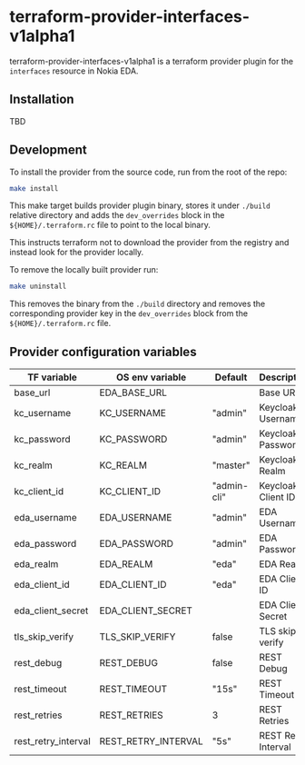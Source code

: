 # terraform-provider-interfaces-v1alpha1

terraform-provider-interfaces-v1alpha1 is a terraform provider plugin for the `interfaces` resource in Nokia EDA.

## Installation

TBD

## Development

To install the provider from the source code, run from the root of the repo:

```bash
make install
```

This make target builds provider plugin binary, stores it under `./build` relative directory and adds the `dev_overrides` block in the `${HOME}/.terraform.rc` file to point to the local binary.

This instructs terraform not to download the provider from the registry and instead look for the provider locally.

To remove the locally built provider run:

```bash
make uninstall
```

This removes the binary from the `./build` directory and removes the corresponding provider key in the `dev_overrides` block from the `${HOME}/.terraform.rc` file.

## Provider configuration variables

| TF variable         | OS env variable     | Default     | Description         |
| ------------------- | ------------------- | ----------- | ------------------- |
| base_url            | EDA_BASE_URL        |             | Base URL            |
| kc_username         | KC_USERNAME         | "admin"     | Keycloak Username   |
| kc_password         | KC_PASSWORD         | "admin"     | Keycloak Password   |
| kc_realm            | KC_REALM            | "master"    | Keycloak Realm      |
| kc_client_id        | KC_CLIENT_ID        | "admin-cli" | Keycloak Client ID  |
| eda_username        | EDA_USERNAME        | "admin"     | EDA Username        |
| eda_password        | EDA_PASSWORD        | "admin"     | EDA Password        |
| eda_realm           | EDA_REALM           | "eda"       | EDA Realm           |
| eda_client_id       | EDA_CLIENT_ID       | "eda"       | EDA Client ID       |
| eda_client_secret   | EDA_CLIENT_SECRET   |             | EDA Client Secret   |
| tls_skip_verify     | TLS_SKIP_VERIFY     | false       | TLS skip verify     |
| rest_debug          | REST_DEBUG          | false       | REST Debug          |
| rest_timeout        | REST_TIMEOUT        | "15s"       | REST Timeout        |
| rest_retries        | REST_RETRIES        | 3           | REST Retries        |
| rest_retry_interval | REST_RETRY_INTERVAL | "5s"        | REST Retry Interval |
